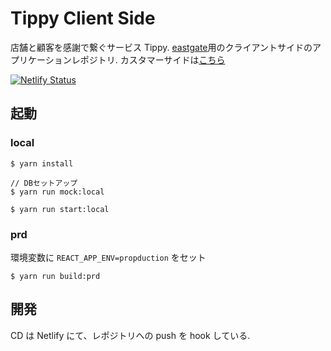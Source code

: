 # Tippy Client Side

店舗と顧客を感謝で繋ぐサービス Tippy. [eastgate](https://www.eastgate.tokyo/)用のクライアントサイドのアプリケーションレポジトリ. カスタマーサイドは[こちら](https://github.com/sadnessOjisan/f4CustomerApp)

[![Netlify Status](https://api.netlify.com/api/v1/badges/b5b7510e-30f0-4c0a-90ce-38d0db9ba788/deploy-status)](https://app.netlify.com/sites/f4cl/deploys)

## 起動

### local

```
$ yarn install

// DBセットアップ
$ yarn run mock:local

$ yarn run start:local
```

### prd

環境変数に `REACT_APP_ENV=propduction` をセット

```
$ yarn run build:prd
```

## 開発

CD は Netlify にて、レポジトリへの push を hook している.
